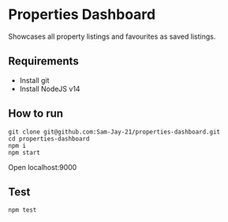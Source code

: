# Properties Dashboard
Showcases all property listings and favourites as saved listings.

## Requirements
* Install git
* Install NodeJS v14

## How to run
```
git clone git@github.com:Sam-Jay-21/properties-dashboard.git
cd properties-dashboard
npm i
npm start
```

Open localhost:9000

## Test
```
npm test
```
